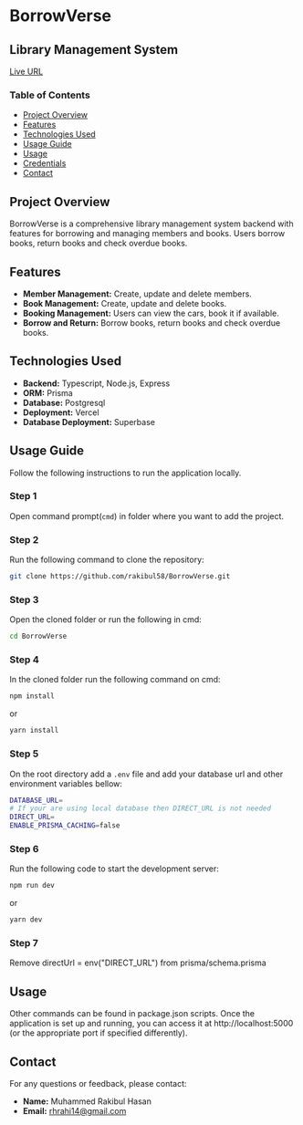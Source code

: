 # BorrowVerse

## Library Management System

[Live URL](https://library-management-system-six-sage.vercel.app/)

### Table of Contents

- [Project Overview](#project-overview)
- [Features](#features)
- [Technologies Used](#technologies-used)
- [Usage Guide](#usage-guide)
- [Usage](#usage)
- [Credentials](#Credentials)
- [Contact](#contact)

## Project Overview

BorrowVerse is a comprehensive library management system backend with features for borrowing and managing members and books. Users borrow books, return books and check overdue books.

## Features

- **Member Management:** Create, update and delete members.
- **Book Management:** Create, update and delete books.
- **Booking Management:** Users can view the cars, book it if available.
- **Borrow and Return:** Borrow books, return books and check overdue books.

## Technologies Used

- **Backend:** Typescript, Node.js, Express
- **ORM:** Prisma
- **Database:** Postgresql
- **Deployment:** Vercel
- **Database Deployment:** Superbase

## Usage Guide

Follow the following instructions to run the application locally.

### Step 1

Open command prompt(`cmd`) in folder where you want to add the project.

### Step 2

Run the following command to clone the repository:

```bash
git clone https://github.com/rakibul58/BorrowVerse.git
```

### Step 3

Open the cloned folder or run the following in cmd:

```bash
cd BorrowVerse
```

### Step 4

In the cloned folder run the following command on cmd:

```bash
npm install
```

or

```bash
yarn install
```

### Step 5

On the root directory add a `.env` file and add your database url and other environment variables bellow:

```bash
DATABASE_URL=
# If your are using local database then DIRECT_URL is not needed
DIRECT_URL=
ENABLE_PRISMA_CACHING=false
```

### Step 6

Run the following code to start the development server:

```bash
npm run dev
```

or

```bash
yarn dev
```

### Step 7

Remove directUrl = env("DIRECT_URL") from prisma/schema.prisma


## Usage
Other commands can be found in package.json scripts. Once the application is set up and running, you can access it at http://localhost:5000 (or the appropriate port if specified differently).

## Contact

For any questions or feedback, please contact:

- **Name:** Muhammed Rakibul Hasan
- **Email:** rhrahi14@gmail.com
